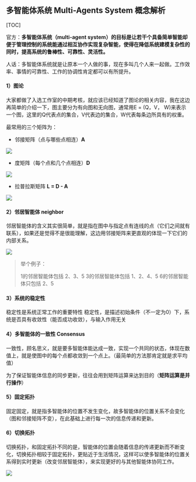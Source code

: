## 多智能体系统 Multi-Agents System 概念解析

[TOC]

官方：**多智能体系统（multi-agent system）的目标是让若干个具备简单智能却便于管理控制的系统能通过相互协作实现复杂智能，使得在降低系统建模复杂性的同时，提高系统的鲁棒性、可靠性、灵活性。**

人话：多智能体系统就是让原本一个人做的事，现在多叫几个人来一起做。工作效率、事情的可靠性、工作的协调性肯定都可以有所提升。

#### 1）图论

大家都做了入选工作室的中期考核，就应该已经知道了图论的相关内容，我在这边再简单的介绍一下，图主要分为有向图和无向图，通常用E = (Q，V， W)来表示一个图，这里的Q代表点的集合，V代表边的集合，W代表每条边所具有的权重。

最常用的三个矩阵为：

- 邻接矩阵（点与哪些点相连）**A**

![](https://cdn.jsdelivr.net/gh/Mark-Zhangbinghan/QG_Summer_Camp@main/picture/202407161602234.png)

- 度矩阵（每个点和几个点相连）**D**

![](https://cdn.jsdelivr.net/gh/Mark-Zhangbinghan/QG_Summer_Camp@main/picture/202407161604034.png)

- 拉普拉斯矩阵   **L = D - A**

![](https://cdn.jsdelivr.net/gh/Mark-Zhangbinghan/QG_Summer_Camp@main/picture/202407161606851.png)

#### 2）邻居智能体 neighbor

邻居智能体的含义其实很简单，就是指在图中与指定点有连线的点（它们之间就有联系），如果还是觉得不是很能理解，这边用邻接矩阵来更直观的体现一下它们的内部关系。

![](https://cdn.jsdelivr.net/gh/Mark-Zhangbinghan/QG_Summer_Camp@main/picture/202407161544633.png)

> 举个例子：
>
> 1的邻居智能体包括 2、3、5
> 3的邻居智能体包括 1、2、4、5
> 6的邻居智能体只包括 2、5

#### 3）系统的稳定性

稳定性是系统正常工作的重要特性
稳定性，是描述初始条件（不一定为0）下，系统是否具有收敛性（能否成功收敛），与输入作用无关

#### 4）多智能体的一致性 Consensus

一致性，顾名思义，就是要多智能体能达成一致，实现一个共同的状态，体现在数值上，就是使图中的每个点都收敛到一个点上。（最简单的方法那肯定就是求平均值）

为了保证智能体信息的同步更新，往往会用到矩阵运算来达到目的（**矩阵运算是并行操作**）

#### 5）固定拓扑

固定固定，就是指多智能体的位置不发生变化，故多智能体的位置关系不会变化（图和邻接矩阵不变），在此基础上进行每一次的信息传递和更新。

#### 6）切换拓扑

切换拓扑，和固定拓扑不同的是，智能体的位置会随着信息的传递更新而不断变化，切换拓扑相较于固定拓扑，更贴近于生活情况，这样可以使多智能体的位置关系得到实时更新（改变邻居智能体），来实现更好的与其他智能体协同工作。

![](https://cdn.jsdelivr.net/gh/Mark-Zhangbinghan/QG_Summer_Camp@main/picture/202407161639229.gif)
